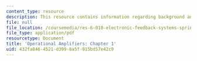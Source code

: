 ```yaml
---
content_type: resource
description: This resource contains information regarding background and objectives.
file: null
file_location: /coursemedia/res-6-010-electronic-feedback-systems-spring-2013/432fa8464521d3998a5f815bd57e42c9_MITRES_6-010S13_chap01.pdf
file_type: application/pdf
resourcetype: Document
title: 'Operational Amplifiers: Chapter 1'
uid: 432fa846-4521-d399-8a5f-815bd57e42c9
---
```

